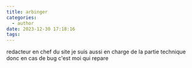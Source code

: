 ```yaml
---
title: arbinger
categories:
  - author
date: 2023-12-30 17:18:16
tags:
---
```

 <script src="https://tarteaucitron.io/load.js?domain=france-nuit.github.io%2Farticle&uuid=7ad0ee3e13c839d862bd099afae9f7b55179a0d0"></script>
  
 redacteur en  chef du site je suis aussi en charge de la partie technique donc en cas de bug c'est moi  qui repare 

